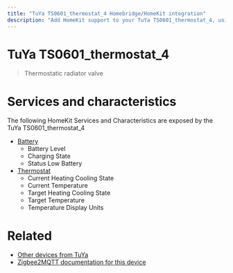 ```yaml
---
title: "TuYa TS0601_thermostat_4 Homebridge/HomeKit integration"
description: "Add HomeKit support to your TuYa TS0601_thermostat_4, using Homebridge, Zigbee2MQTT and homebridge-z2m."
---
```

<!---
This file has been GENERATED using src/docgen/docgen.ts
DO NOT EDIT THIS FILE MANUALLY!
-->
# TuYa TS0601_thermostat_4
> Thermostatic radiator valve


# Services and characteristics
The following HomeKit Services and Characteristics are exposed by
the TuYa TS0601_thermostat_4

* [Battery](../../battery.md)
  * Battery Level
  * Charging State
  * Status Low Battery
* [Thermostat](../../climate.md)
  * Current Heating Cooling State
  * Current Temperature
  * Target Heating Cooling State
  * Target Temperature
  * Temperature Display Units


# Related
* [Other devices from TuYa](../index.md#tuya)
* [Zigbee2MQTT documentation for this device](https://www.zigbee2mqtt.io/devices/TS0601_thermostat_4.html)